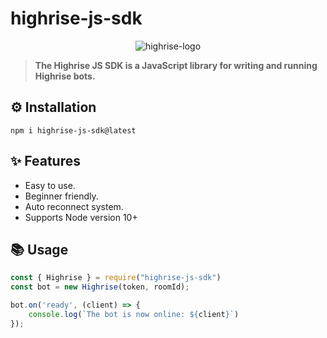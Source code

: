 # **highrise-js-sdk**
<p align="center">
  <img src="https://i.ibb.co/d0vtV49/highrise-logo.png" alt="highrise-logo" />
</p>

> **The Highrise JS SDK is a JavaScript library for writing and running Highrise bots.**

## **⚙️ Installation** 
```
npm i highrise-js-sdk@latest
```

## **✨ Features**

- Easy to use.
- Beginner friendly.
- Auto reconnect system.
- Supports Node version 10+

## **📚 Usage**
```js
const { Highrise } = require("highrise-js-sdk")
const bot = new Highrise(token, roomId);

bot.on('ready', (client) => {
    console.log(`The bot is now online: ${client}`)
});
```

